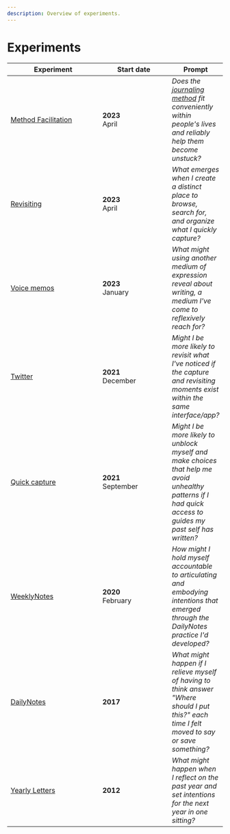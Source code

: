 ```yaml
---
description: Overview of experiments.
---
```


# Experiments

<table><thead><tr><th width="211">Experiment</th><th width="154.33333333333331">Start date</th><th>Prompt</th></tr></thead><tbody><tr><td><a href="method-facilitation.md">Method Facilitation</a></td><td><strong>2023</strong><br>April</td><td><em>Does the</em> <a href="../method.md"><em>journaling method</em></a> <em>fit conveniently within people's lives and reliably help them become unstuck?</em></td></tr><tr><td><a href="drop-journal-v0.1.md">Revisiting</a></td><td><strong>2023</strong><br>April</td><td><em>What emerges when I create a distinct place to browse, search for, and organize what I quickly capture?</em><br></td></tr><tr><td><a href="voice-memos.md">Voice memos</a></td><td><strong>2023</strong><br>January</td><td><em>What might using another medium of expression reveal about writing, a medium I've come to reflexively reach for?</em></td></tr><tr><td><a href="drop-journal-v0.1.md">Twitter</a></td><td><strong>2021</strong><br>December</td><td><em>Might I be more likely to revisit what I've noticed if the capture and revisiting moments exist within the same interface/app?</em></td></tr><tr><td><a href="quick-capture.md">Quick capture</a></td><td><strong>2021</strong><br>September</td><td><em>Might I be more likely to unblock myself and make choices that help me avoid unhealthy patterns if I had quick access to guides my past self has written?</em></td></tr><tr><td><a href="weeklynotes.md">WeeklyNotes</a></td><td><strong>2020</strong><br>February</td><td><em>How might I hold myself accountable to articulating and embodying intentions that emerged through the DailyNotes practice I'd developed?</em></td></tr><tr><td><a href="dailynotes.md">DailyNotes</a></td><td><strong>2017</strong></td><td><em>What might happen if I relieve myself of having to think answer "Where should I put this?" each time I felt moved to say or save something?</em></td></tr><tr><td><a href="yearly-letters.md">Yearly Letters</a></td><td><strong>2012</strong></td><td><em>What might happen when I reflect on the past year and set intentions for the next year in one sitting?</em></td></tr></tbody></table>
